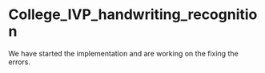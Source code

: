 # College_IVP_handwriting_recognition
We have started the implementation and are working on the fixing the errors.
